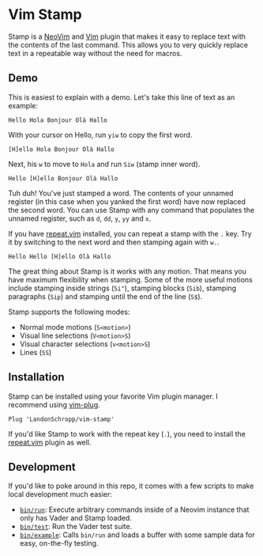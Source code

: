 # Vim Stamp

Stamp is a [NeoVim](https://neovim.io/) and [Vim](https://www.vim.org/) plugin that makes it easy to
replace text with the contents of the last command. This allows you to very quickly replace text in
a repeatable way without the need for macros.

## Demo

This is easiest to explain with a demo. Let's take this line of text as an example:

```
Hello Hola Bonjour Olà Hallo
```

With your cursor on Hello, run `yiw` to copy the first word.

```
[H]ello Hola Bonjour Olà Hallo
```

Next, his `w` to move to `Hola` and run `Siw` (stamp inner word).

```
Hello [H]ello Bonjour Olà Hallo
```

Tuh duh! You've just stamped a word. The contents of your unnamed register (in this case when you
yanked the first word) have now replaced the second word. You can use Stamp with any command that
populates the unnamed register, such as `d`, `dd`, `y`, `yy` and `x`.

If you have [repeat.vim](https://github.com/tpope/vim-repeat) installed, you can repeat a stamp with
the `.` key. Try it by switching to the next word and then stamping again with `w.`.

```
Hello Hello [H]ello Olà Hallo
```

The great thing about Stamp is it works with any motion. That means you have maximum flexibility
when stamping. Some of the more useful motions include stamping inside strings (`Si"`), stamping
blocks (`Sib`), stamping paragraphs (`Sip`) and stamping until the end of the line (`S$`).

Stamp supports the following modes:

* Normal mode motions (`S<motion>`)
* Visual line selections (`V<motion>S`)
* Visual character selections (`v<motion>S`)
* Lines (`SS`)

## Installation

Stamp can be installed using your favorite Vim plugin manager. I recommend using
[vim-plug](https://github.com/junegunn/vim-plug).

``` vim
Plug 'LandonSchropp/vim-stamp'
```

If you'd like Stamp to work with the repeat key (`.`), you need to install the
[repeat.vim](https://github.com/tpope/vim-repeat) plugin as well.

## Development

If you'd like to poke around in this repo, it comes with a few scripts to make local development
much easier:

* [`bin/run`](bin/run): Execute arbitrary commands inside of a Neovim instance that only has Vader
  and Stamp loaded.
* [`bin/test`](bin/test): Run the Vader test suite.
* [`bin/example`](bin/run): Calls `bin/run` and loads a buffer with some sample data for easy,
  on-the-fly testing.

